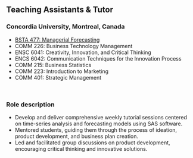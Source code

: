## Teaching Assistants & Tutor
### Concordia University, Montreal, Canada
- [BSTA 477: Managerial Forecasting](https://github.com/hajigholam/SAS_Tutorial)
- COMM 226: Business Technology Management
- ENSC 6041: Creativity, Innovation, and Critical Thinking
- ENCS 6042: Communication Techniques for the Innovation Process
- COMM 215: Business Statistics
- COMM 223: Introduction to Marketing
- COMM 401: Strategic Management

<br>

### Role description
- Develop and deliver comprehensive weekly tutorial sessions centered on time-series analysis and forecasting models using SAS software.
- Mentored students, guiding them through the process of ideation, product development, and business plan creation.
- Led and facilitated group discussions on product development, encouraging critical thinking and innovative solutions.






